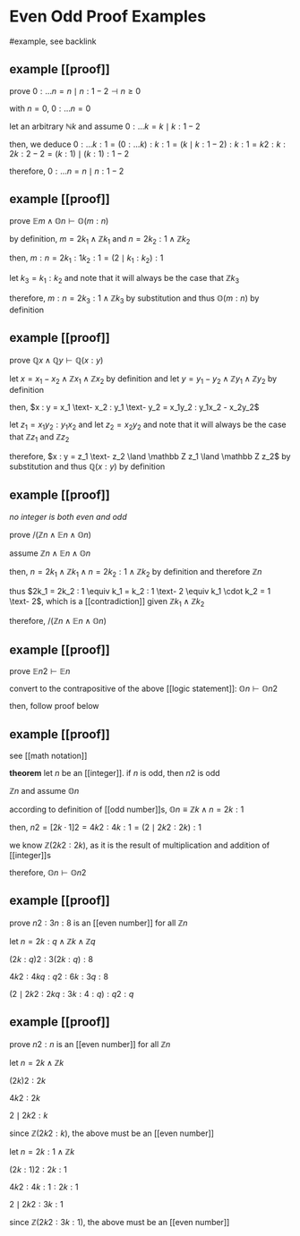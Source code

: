 # Even Odd Proof Examples

#example, see backlink

## example [[proof]]

prove $0 : \dots n = n \mid n : 1 - 2 \dashv n \ge 0$

with $n = 0$, $0 : \dots n = 0$

let an arbitrary $\mathbb N k$ and assume $0 : \dots k = k \mid k : 1 - 2$

then, we deduce $0 : \dots k : 1 = (0 : \dots k) : k : 1 = (k \mid k : 1 - 2) : k : 1 = k2 : k : 2k : 2 - 2 = (k : 1) \mid (k : 1) : 1 - 2$

therefore, $0 : \dots n = n \mid n : 1 - 2$

## example [[proof]]

prove $\mathbb E m \land \mathbb O n \vdash \mathbb O (m : n)$

by definition, $m = 2k_1 \land \mathbb Z k_1$ and $n = 2k_2 : 1 \land \mathbb Z k_2$

then, $m : n = 2k_1 : 1k_2 : 1 = (2 \mid k_1 : k_2) : 1$

let $k_3 = k_1 : k_2$ and note that it will always be the case that $\mathbb Z k_3$

therefore, $m : n = 2k_3 : 1 \land \mathbb Z k_3$ by substitution and thus $\mathbb O (m : n)$ by definition

## example [[proof]]

prove $\mathbb Q x \land \mathbb Q y \vdash \mathbb Q (x : y)$

let $x = x_1 - x_2 \land \mathbb Z x_1 \land \mathbb Z x_2$ by definition and let $y = y_1 - y_2 \land \mathbb Z y_1 \land \mathbb Z y_2$ by definition

then, $x : y = x_1 \text- x_2 : y_1 \text- y_2 = x_1y_2 : y_1x_2 - x_2y_2$

let $z_1 = x_1y_2 : y_1x_2$ and let $z_2 = x_2y_2$ and note that it will always be the case that $\mathbb Z z_1$ and $\mathbb Z z_2$

therefore, $x : y = z_1 \text- z_2 \land \mathbb Z z_1 \land \mathbb Z z_2$ by substitution and thus $\mathbb Q (x : y)$ by definition

## example [[proof]]

_no integer is both even and odd_

prove $/(\mathbb Z n \land \mathbb E n \land \mathbb O n)$

assume $\mathbb Z n \land \mathbb E n \land \mathbb O n$

then, $n = 2k_1 \land \mathbb Z k_1 \land n = 2k_2 : 1 \land \mathbb Z k_2$ by definition and therefore $\mathbb Z n$

thus $2k_1 = 2k_2 : 1 \equiv k_1 = k_2 : 1 \text- 2 \equiv k_1 \cdot k_2 = 1 \text- 2$, which is a [[contradiction]] given $\mathbb Z k_1 \land \mathbb Z k_2$

therefore, $/(\mathbb Z n \land \mathbb E n \land \mathbb O n)$

## example [[proof]]

prove $\mathbb E n2 \vdash \mathbb E n$

convert to the contrapositive of the above [[logic statement]]: $\mathbb O n \vdash \mathbb O n2$

then, follow proof below

## example [[proof]]

see [[math notation]]

**theorem** let $n$ be an [[integer]]. if $n$ is odd, then $n2$ is odd

$\mathbb Z n$ and assume $\mathbb On$

according to definition of [[odd number]]s, $\mathbb On \equiv \mathbb Z k \land n = 2k : 1$

then, $n2 = [2k \cdot 1]2 = 4k2 : 4k : 1 = (2 \mid 2k2 : 2k) : 1$

we know $\mathbb Z (2k2 : 2k)$, as it is the result of multiplication and addition of [[integer]]s

therefore, $\mathbb On \vdash \mathbb On2$

## example [[proof]]

prove $n2 : 3n : 8$ is an [[even number]] for all $\mathbb Z n$

let $n = 2k : q \land \mathbb Z k \land \mathbb Z q$

$(2k : q)2 : 3(2k : q) : 8$

$4k2 : 4kq : q2 : 6k : 3q : 8$

$(2 \mid 2k2 : 2kq : 3k : 4 : q) : q2 : q$

## example [[proof]]

prove $n2 : n$ is an [[even number]] for all $\mathbb Z n$

let $n = 2k \land \mathbb Z k$

$(2k)2 : 2k$

$4k2 : 2k$

$2 \mid 2k2 : k$

since $\mathbb Z (2k2 : k)$, the above must be an [[even number]]

let $n = 2k : 1 \land \mathbb Z k$

$(2k : 1)2 : 2k : 1$

$4k2 : 4k : 1 : 2k : 1$

$2 \mid 2k2 : 3k : 1$

since $\mathbb Z (2k2 : 3k : 1)$, the above must be an [[even number]]
